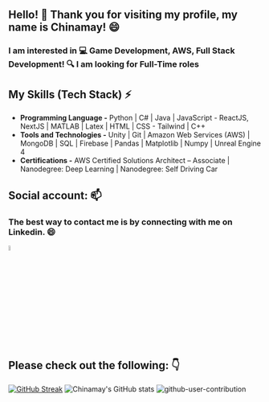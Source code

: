 ## Hello! 👋 Thank you for visiting my profile, my name is Chinamay! 😄
### I am interested in 💻 Game Development, AWS, Full Stack Development! 🔍 I am looking for Full-Time roles

## My Skills (Tech Stack) ⚡
- **Programming Language -**  Python | C# | Java | JavaScript - ReactJS, NextJS | MATLAB | Latex | HTML | CSS - Tailwind | C++
- **Tools and Technologies -** Unity | Git | Amazon Web Services (AWS) | MongoDB | SQL | Firebase | Pandas | Matplotlib | Numpy | Unreal Engine 4
- **Certifications -** AWS Certified Solutions Architect – Associate | Nanodegree: Deep Learning | Nanodegree: Self Driving Car

## Social account: 📫
### The best way to contact me is by connecting with me on Linkedin. 😄
[<img src="https://img.icons8.com/color/48/000000/linkedin.png" width="5%"/>](https://www.linkedin.com/in/chinamay-k-ba7242173/)


## Please check out the following: 👇
<!--
![Github Skyline](https://user-images.githubusercontent.com/40129107/197323454-6fcf17b3-c367-43dc-9454-7ab909f35203.gif)
-->
<!--
[![Top Langs](https://github-readme-stats.vercel.app/api/top-langs/?username=Nocturna1Developer)](https://github.com/Nocturna1Developer/github-readme-stats)
-->
[![GitHub Streak](https://github-readme-streak-stats.herokuapp.com?user=Nocturna1Developer&theme=tokyonight&border_radius=5&date_format=M%20j%5B%2C%20Y%5D)](https://git.io/streak-stats)
![Chinamay's GitHub stats](https://github-readme-stats.vercel.app/api?username=Nocturna1Developer&count_private=true&show_icons=true&theme=dracula)
![github-user-contribution](https://user-images.githubusercontent.com/40129107/197322194-5c246d96-911c-49c1-bcec-36ad6201036e.svg)
